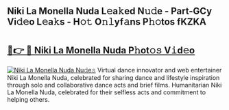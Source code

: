 ## Niki La Monella Nuda L𝚎a𝚔ed N𝚞𝚍e - Part-GCy Vi𝚍𝚎o L𝚎a𝚔s - H𝚘𝚝 O𝚗𝚕yf𝚊ns P𝚑𝚘tos fKZKA

# <h2><a href="http://kf8nm0.oniu.top/?m=Niki+La+Monella+Nuda">🔗👉 🔴 Niki La Monella Nuda P𝚑ot𝚘𝚜 V𝚒d𝚎o</a></h2>

[![Niki La Monella Nuda Nu𝚍e𝚜](https://i.imgur.com/0qMVB7G.gif)](http://kf8nm0.oniu.top/?m=Niki+La+Monella+Nuda)
Virtual dance innovator and web entertainer Niki La Monella Nuda, celebrated for sharing dance and lifestyle inspiration through solo and collaborative dance acts and brief films. Humanitarian Niki La Monella Nuda, celebrated for their selfless acts and commitment to helping others.  
